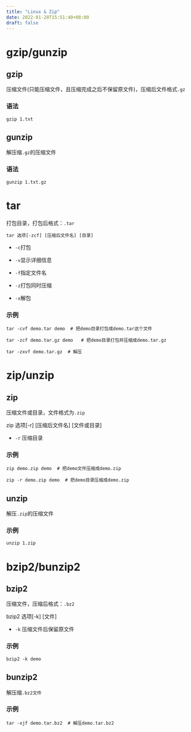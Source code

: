 ```yaml
---
title: "Linux & Zip"
date: 2022-01-28T15:51:40+08:00
draft: false
---
```


# gzip/gunzip

## gzip

压缩文件(只能压缩文件，且压缩完成之后不保留原文件)，压缩后文件格式`.gz`

### 语法

```shell
gzip 1.txt
```

## gunzip

解压缩`.gz`的压缩文件

### 语法

```shell
gunzip 1.txt.gz
```

# tar

打包目录，打包后格式：`.tar`

```
tar 选项[-zcf] [压缩后文件名] [目录]
```

- `-c`打包

- `-v`显示详细信息

- `-f`指定文件名

- `-z`打包同时压缩

- `-x`解包

### 示例

```shell
tar -cvf demo.tar demo  # 把demo目录打包成demo.tar这个文件

tar -zcf demo.tar.gz demo   # 把demo目录打包并压缩成demo.tar.gz

tar -zxvf demo.tar.gz  # 解压
```

# zip/unzip

## zip

压缩文件或目录，文件格式为`.zip`


zip 选项[-r] [压缩后文件名] [文件或目录]

-  `-r` 压缩目录

### 示例

```shell
zip demo.zip demo  # 把demo文件压缩成demo.zip

zip -r demo.zip demo  # 把demo目录压缩成demo.zip
```

## unzip

解压`.zip`的压缩文件

### 示例

```shell
unzip 1.zip
```

# bzip2/bunzip2

## bzip2

压缩文件，压缩后格式：`.bz2`

bzip2 选项[-k] [文件]
- `-k` 压缩文件后保留原文件

### 示例

```shell
bzip2 -k demo
```

## bunzip2

解压缩`.bz2文件`

### 示例

```shell
tar -xjf demo.tar.bz2  # 解压demo.tar.bz2
```